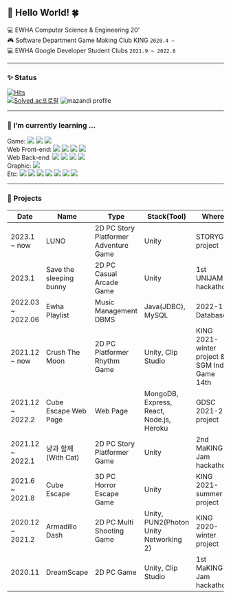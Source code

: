 ## 🐬 Hello World! 🍀
💻 EWHA Computer Science & Engineering 20'<br>
🎮️ Software Department Game Making Club KING ```2020.4 ~```<br>
💻 EWHA Google Developer Student Clubs ```2021.9 ~ 2022.8```
- - -
### ✨ Status
[![Hits](https://hits.seeyoufarm.com/api/count/incr/badge.svg?url=https%3A%2F%2Fgithub.com%2Fhanby-choi&count_bg=%23C7F6FF&title_bg=%23B0D5FF&icon=github.svg&icon_color=%23E7E7E7&title=hits&edge_flat=false)](https://hits.seeyoufarm.com)<br>
[![Solved.ac프로필](http://mazassumnida.wtf/api/v2/generate_badge?boj=hanby01)](https://solved.ac/hanby01)
![mazandi profile](http://mazandi.herokuapp.com/api?handle={hanby01}&theme=cold)
- - -
### 🌱 I’m currently learning ...
Game: <img src="https://img.shields.io/badge/Unity-000000?style=flat-square&logo=Unity&logoColor=ffffff"/>
<img src="https://img.shields.io/badge/PUN2(Photon)-368AFF?style=flat-square&logo=Photon&logoColor=ffffff"/>
<img src="https://img.shields.io/badge/C Sharp-239120.svg?&style=flat-square&logo=Csharp&logoColor=white"/><br>
Web Front-end: <img src="https://img.shields.io/badge/HTML5-E34F26?style=flat-square&logo=HTML5&logoColor=ffffff"/> 
<img src="https://img.shields.io/badge/CSS-1572B6?style=flat-square&logo=css3&logoColor=white">
<img src="https://img.shields.io/badge/JavaScript-F7DF1E?style=flat-square&logo=javascript&logoColor=black">
<img src="https://img.shields.io/badge/React-61DAFB?style=flat-square&logo=react&logoColor=black"> <br>
Web Back-end: <img src="https://img.shields.io/badge/Node.js-339933?style=flat-square&logo=Node.js&logoColor=white">
<img src="https://img.shields.io/badge/MySQL-4479A1?style=flat-square&logo=mysql&logoColor=white"> 
<img src="https://img.shields.io/badge/MariaDB-003545?style=flat-square&logo=mariaDB&logoColor=white">
<img src="https://img.shields.io/badge/MongoDB-47A248?style=flat-square&logo=MongoDB&logoColor=white"><br>
Graphic: <img src="https://img.shields.io/badge/Blender-F5792A?style=flat-square&logo=Blender&logoColor=white"> <br>
Etc: <img src="https://img.shields.io/badge/Python-3776AB?style=flat-square&logo=Python&logoColor=ffffff"/>
<img src="https://img.shields.io/badge/C++-00599C?style=flat-square&logo=Cplusplus&logoColor=ffffff"/> 
<img src="https://img.shields.io/badge/Java-007396?style=flat-square&logo=Java&logoColor=ffffff"/>
<img src="https://img.shields.io/badge/C-A8B9CC?style=flat-square&logo=C&logoColor=white"/>
<img src="https://img.shields.io/badge/GitHub-181717?style=flat-square&logo=github&logoColor=white"> 
<img src="https://img.shields.io/badge/Linux-FCC624?style=flat-square&logo=Linux&logoColor=ffffff"/> 
<img src="https://img.shields.io/badge/Heroku-430098?style=flat-square&logo=heroku&logoColor=white"> 
- - -
### 📄 Projects
|Date|Name|Type|Stack(Tool)|Where|Role|
|------|---|---|---|---|---|
|2023.1 ~ now|LUNO|2D PC Story Platformer Adventure Game|Unity|STORYG project|Programming|
|2023.1|Save the sleeping bunny|2D PC Casual Arcade Game|Unity|1st UNIJAM hackathon|Main Programming|
|2022.03 ~ 2022.06|Ewha Playlist|Music Management DBMS|Java(JDBC), MySQL|2022-1 Database|Programming|
|2021.12 ~ now|Crush The Moon|2D PC Platformer Rhythm Game|Unity, Clip Studio|KING 2021-winter project & SGM Indie Game 14th|Graphic(Art), Programming|
|2021.12 ~ 2022.2|Cube Escape Web Page|Web Page|MongoDB, Express, React, Node.js, Heroku|GDSC 2021-2 project|Front-end/Back-end Programming|
|2021.12 ~ 2022.1|냥과 함께(With Cat)|2D PC Story Platformer Game|Unity|2nd MaKING Jam hackathon|Programming|
|2021.6 ~ 2021.8|Cube Escape|3D PC Horror Escape Game|Unity|KING 2021-summer project|Programming|
|2020.12 ~ 2021.2|Armadillo Dash|2D PC Multi Shooting Game|Unity, PUN2(Photon Unity Networking 2)|KING 2020-winter project|Programming|
|2020.11|DreamScape|2D PC Game|Unity, Clip Studio|1st MaKING Jam hackathon|Graphic(Art)|
